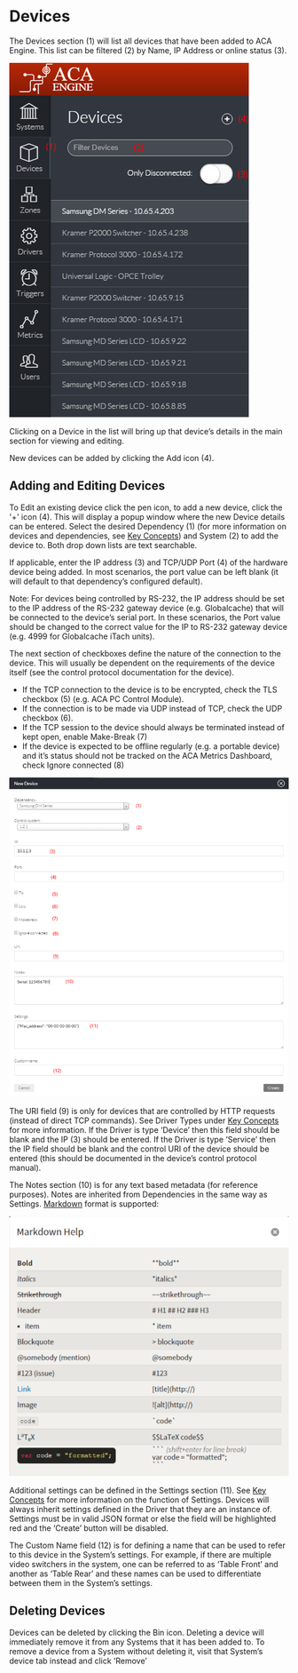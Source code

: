 # Devices

The Devices section \(1\) will list all devices that have been added to ACA Engine. This list can be filtered \(2\) by Name, IP Address or online status \(3\).

![](../.gitbook/assets/image5.png)

Clicking on a Device in the list will bring up that device’s details in the main section for viewing and editing.

New devices can be added by clicking the Add icon \(4\).

## Adding and Editing Devices

To Edit an existing device click the pen icon, to add a new device, click the '+' icon \(4\). This will display a popup window where the new Device details can be entered. Select the desired Dependency \(1\) \(for more information on devices and dependencies, see [Key Concepts](https://docs.google.com/document/d/14ckH_Jzy_2Vx3uoRy1eN8-o1T96YT6Q7qnHfDKOiEAo/edit#heading=h.7eiwwwjsszu9)\) and System \(2\) to add the device to. Both drop down lists are text searchable.

If applicable, enter the IP address \(3\) and TCP/UDP Port \(4\) of the hardware device being added. In most scenarios, the port value can be left blank \(it will default to that dependency’s configured default\).

Note: For devices being controlled by RS-232, the IP address should be set to the IP address of the RS-232 gateway device \(e.g. Globalcache\) that will be connected to the device’s serial port. In these scenarios, the Port value should be changed to the correct value for the IP to RS-232 gateway device \(e.g. 4999 for Globalcache iTach units\).

The next section of checkboxes define the nature of the connection to the device. This will usually be dependent on the requirements of the device itself \(see the control protocol documentation for the device\).

* If the TCP connection to the device is to be encrypted, check the TLS checkbox \(5\) \(e.g. ACA PC Control Module\).
* If the connection is to be made via UDP instead of TCP, check the UDP checkbox \(6\).
* If the TCP session to the device should always be terminated instead of kept open, enable Make-Break \(7\)
* If the device is expected to be offline regularly \(e.g. a portable device\) and it’s status should not be tracked on the ACA Metrics Dashboard, check Ignore connected \(8\)

![](../.gitbook/assets/image9.png)

The URI field \(9\) is only for devices that are controlled by HTTP requests \(instead of direct TCP commands\). See Driver Types under [Key Concepts](https://docs.google.com/document/d/14ckH_Jzy_2Vx3uoRy1eN8-o1T96YT6Q7qnHfDKOiEAo/edit#heading=h.5vlc4vgj6sfu) for more information. If the Driver is type ‘Device’ then this field should be blank and the IP \(3\) should be entered. If the Driver is type ‘Service’ then the IP field should be blank and the control URI of the device should be entered \(this should be documented in the device’s control protocol manual\).

The Notes section \(10\) is for any text based metadata \(for reference purposes\). Notes are inherited from Dependencies in the same way as Settings. [Markdown](https://github.com/adam-p/markdown-here/wiki/Markdown-Cheatsheet) format is supported:

![](../.gitbook/assets/image16.png)



Additional settings can be defined in the Settings section \(11\). See [Key Concepts](https://docs.google.com/document/d/14ckH_Jzy_2Vx3uoRy1eN8-o1T96YT6Q7qnHfDKOiEAo/edit#heading=h.dbxexbsp1oib) for more information on the function of Settings. Devices will always inherit settings defined in the Driver that they are an instance of. Settings must be in valid JSON format or else the field will be highlighted red and the ‘Create’ button will be disabled.

The Custom Name field \(12\) is for defining a name that can be used to refer to this device in the System’s settings. For example, if there are multiple video switchers in the system, one can be referred to as ‘Table Front’ and another as ‘Table Rear’ and these names can be used to differentiate between them in the System’s settings.

## Deleting Devices

Devices can be deleted by clicking the Bin icon. Deleting a device will immediately remove it from any Systems that it has been added to. To remove a device from a System without deleting it, visit that System’s device tab instead and click ‘Remove’

